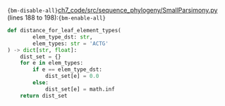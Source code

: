 `{bm-disable-all}`[ch7_code/src/sequence_phylogeny/SmallParsimony.py](ch7_code/src/sequence_phylogeny/SmallParsimony.py) (lines 188 to 198):`{bm-enable-all}`

```python
def distance_for_leaf_element_types(
        elem_type_dst: str,
        elem_types: str = 'ACTG'
) -> dict[str, float]:
    dist_set = {}
    for e in elem_types:
        if e == elem_type_dst:
            dist_set[e] = 0.0
        else:
            dist_set[e] = math.inf
    return dist_set
```